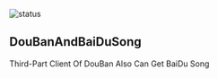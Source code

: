 ![status](https://img.shields.io/vso/build/chengf/50caa71c-75f3-440c-b01c-e20dbad9ee19/3.svg?style=plastic)
## DouBanAndBaiDuSong

Third-Part Client Of DouBan
Also Can Get BaiDu Song
